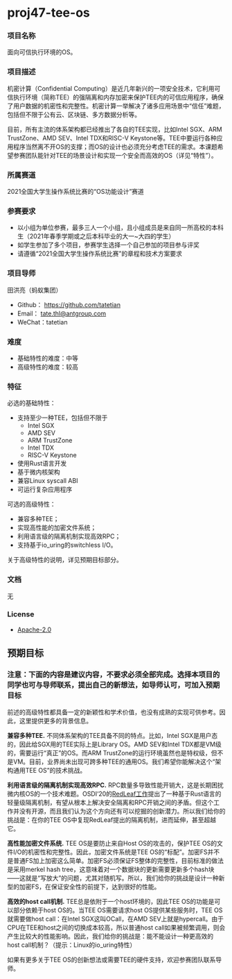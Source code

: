 # proj47-tee-os

### 项目名称

面向可信执行环境的OS。

### 项目描述

机密计算（Confidential Computing）是近几年新兴的一项安全技术，它利用可信执行环境（简称TEE）的强隔离和内存加密来保护TEE内的可信应用程序，确保了用户数据的机密性和完整性。机密计算一举解决了诸多应用场景中“信任”难题，包括但不限于公有云、区块链、多方数据分析等。

目前，所有主流的体系架构都已经推出了各自的TEE实现，比如Intel SGX、ARM TrustZone、AMD SEV、Intel TDX和RISC-V Keystone等。TEE中要运行各种应用程序当然离不开OS的支撑；而OS的设计也必须充分考虑TEE的需求。本课题希望参赛团队能针对TEE的场景设计和实现一个安全而高效的OS（详见“特性”）。

### 所属赛道

2021全国大学生操作系统比赛的“OS功能设计”赛道

### 参赛要求

- 以小组为单位参赛，最多三人一个小组，且小组成员是来自同一所高校的本科生（2021年春季学期或之后本科毕业的大一~大四的学生）
- 如学生参加了多个项目，参赛学生选择一个自己参加的项目参与评奖
- 请遵循“2021全国大学生操作系统比赛”的章程和技术方案要求

### 项目导师

田洪亮（蚂蚁集团）
* Github： https://github.com/tatetian
* Email： tate.thl@antgroup.com
* WeChat：tatetian

### 难度

* 基础特性的难度：中等
* 高级特性的难度：较高

### 特征

必选的基础特性：

* 支持至少一种TEE，包括但不限于
    * Intel SGX
    * AMD SEV
    * ARM TrustZone
    * Intel TDX
    * RISC-V Keystone
* 使用Rust语言开发
* 基于微内核架构
* 兼容Linux syscall ABI
* 可运行复杂应用程序

可选的高级特性：

* 兼容多种TEE；
* 实现高性能的加密文件系统；
* 利用语言级的隔离机制实现高效RPC；
* 支持基于io_uring的switchless I/O。

关于高级特性的说明，详见预期目标部分。

### 文档

无

### License

* [Apache-2.0](https://opensource.org/licenses/Apache-2.0)

## 预期目标

### 注意：下面的内容是建议内容，不要求必须全部完成。选择本项目的同学也可与导师联系，提出自己的新想法，如导师认可，可加入预期目标

前述的高级特性都具备一定的新颖性和学术价值，也没有成熟的实现可供参考。因此，这里提供更多的背景信息。

**兼容多种TEE.**  不同体系架构的TEE具备不同的特点。比如，Intel SGX是用户态的，因此给SGX用的TEE实际上是Library OS。AMD SEV和Intel TDX都是VM级的，需要运行“真正”的OS。而ARM TrustZone的运行环境虽然也是特权级，但不是VM。目前，业界尚未出现可跨多种TEE的通用OS。我们希望你能解决这个“架构通用TEE OS”的技术挑战。

**利用语言级的隔离机制实现高效RPC.**  RPC数量多导致性能开销大，这是长期困扰微内核OS的一个技术难题。OSDI‘20的[RedLeaf工作](https://www.usenix.org/conference/osdi20/presentation/narayanan-vikram)提出了一种基于Rust语言的轻量级隔离机制，有望从根本上解决安全隔离和RPC开销之间的矛盾。但这个工作并没有开源，而且我们认为这个方向还有可以挖掘的创新潜力。所以我们给你的挑战是：在你的TEE OS中复现RedLeaf提出的隔离机制，进而延伸，甚至超越它。

**高性能加密文件系统.** TEE OS是要防止来自Host OS的攻击的，保护TEE OS的文件I/O的机密性和完整性。因此，加密文件系统是TEE OS的“标配”。加密FS并不是普通FS加上加密这么简单。加密FS必须保证FS整体的完整性，目前标准的做法是采用merkel hash tree，这意味着对一个数据块的更新需要更新多个hash块——这就是“写放大”的问题，尤其对随机写。所以，我们给你的挑战是设计一种新型的加密FS，在保证安全性的前提下，达到很好的性能。

**高效的host call机制.** TEE总是依附于一个host环境的，因此TEE OS的功能是可以部分依赖于host OS的。当TEE OS需要请求host OS提供某些服务时，TEE OS就需要做host call：在Intel SGX这叫OCall，在AMD SEV上就是hypercall。由于CPU在TEE和host之间的切换成本较高，所以普通host call如果被频繁调用，则会产生比较大的性能影响。因此，我们给你的挑战是：能不能设计一种更高效的host call机制？（提示：Linux的io_uring特性）

如果有更多关于TEE OS的创新想法或需要TEE的硬件支持，欢迎参赛团队联系导师。